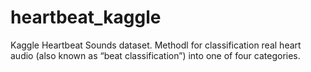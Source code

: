 # heartbeat_kaggle
Kaggle Heartbeat Sounds dataset. Methodl for classification real heart audio (also known as “beat classification”) into one of four categories.
